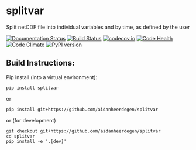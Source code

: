 # splitvar

Split netCDF file into individual variables and by time, as defined by the user

[![Documentation Status](https://readthedocs.org/projects/splitvar/badge/?version=latest)](https://readthedocs.org/projects/splitvar/?badge=latest)
[![Build Status](https://travis-ci.org/aidanheerdegen/splitvar.svg?branch=master)](https://travis-ci.org/aidanheerdegen/splitvar)
[![codecov.io](http://codecov.io/github/aidanheerdegen/splitvar/coverage.svg?branch=master)](http://codecov.io/github/aidanheerdegen/splitvar?branch=master)
[![Code Health](https://landscape.io/github/aidanheerdegen/splitvar/master/landscape.svg?style=flat)](https://landscape.io/github/aidanheerdegen/splitvar/master)
[![Code Climate](https://codeclimate.com/github/aidanheerdegen/splitvar/badges/gpa.svg)](https://codeclimate.com/github/aidanheerdegen/splitvar)
[![PyPI version](https://badge.fury.io/py/splitvar.svg)](https://pypi.python.org/pypi/splitvar)

Build Instructions:
-------------------

Pip install (into a virtual environment):

    pip install splitvar

or
    
    pip install git+https://github.com/aidanheerdegen/splitvar

or (for development)

    git checkout git+https://github.com/aidanheerdegen/splitvar
    cd splitvar
    pip install -e '.[dev]'
